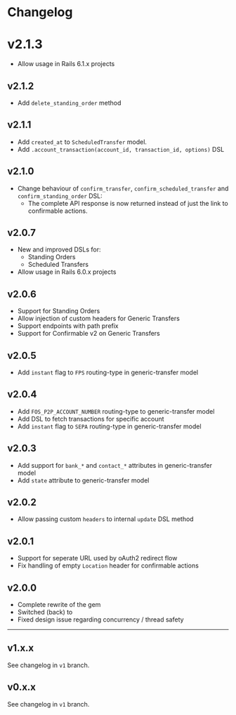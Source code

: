 # Changelog

# v2.1.3

* Allow usage in Rails 6.1.x projects

## v2.1.2

* Add `delete_standing_order` method

## v2.1.1

* Add `created_at` to `ScheduledTransfer` model.
* Add `.account_transaction(account_id, transaction_id, options)` DSL

## v2.1.0

* Change behaviour of `confirm_transfer`, `confirm_scheduled_transfer` and `confirm_standing_order` DSL:
  * The complete API response is now returned instead of just the link to confirmable actions.

## v2.0.7

* New and improved DSLs for:
  * Standing Orders
  * Scheduled Transfers
* Allow usage in Rails 6.0.x projects

## v2.0.6

* Support for Standing Orders
* Allow injection of custom headers for Generic Transfers
* Support endpoints with path prefix
* Support for Confirmable v2 on Generic Transfers

## v2.0.5

* Add `instant` flag to `FPS` routing-type in generic-transfer model

## v2.0.4

* Add `FOS_P2P_ACCOUNT_NUMBER` routing-type to generic-transfer model
* Add DSL to fetch transactions for specific account
* Add `instant` flag to `SEPA` routing-type in generic-transfer model

## v2.0.3

* Add support for `bank_*` and `contact_*` attributes in generic-transfer model
* Add `state` attribute to generic-transfer model

## v2.0.2

* Allow passing custom `headers` to internal `update` DSL method

## v2.0.1

* Support for seperate URL used by oAuth2 redirect flow
* Fix handling of empty `Location` header for confirmable actions

## v2.0.0

* Complete rewrite of the gem
* Switched (back) to
* Fixed design issue regarding concurrency / thread safety

---

## v1.x.x

See changelog in `v1` branch.

## v0.x.x

See changelog in `v1` branch.
